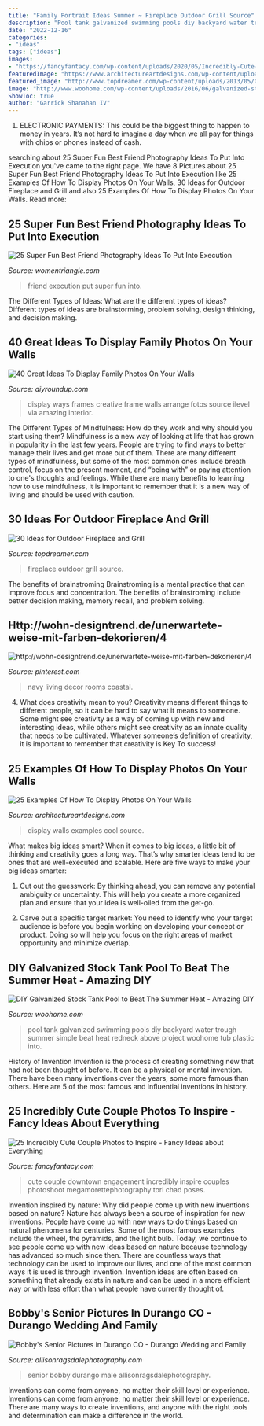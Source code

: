 ```yaml
---
title: "Family Portrait Ideas Summer ~ Fireplace Outdoor Grill Source"
description: "Pool tank galvanized swimming pools diy backyard water trough summer simple beat heat redneck above project woohome tub plastic into"
date: "2022-12-16"
categories:
- "ideas"
tags: ["ideas"]
images:
- "https://fancyfantacy.com/wp-content/uploads/2020/05/Incredibly-Cute-Couple-Photos-to-Inspire-7.jpg"
featuredImage: "https://www.architectureartdesigns.com/wp-content/uploads/2013/04/25-cool-ideas-to-display-family-photos-on-your-walls10-635x469.jpg"
featured_image: "http://www.topdreamer.com/wp-content/uploads/2013/05/Outdoor-Fireplace-19.jpg"
image: "http://www.woohome.com/wp-content/uploads/2016/06/galvanized-stock-tank-pool-ideas-woohome-10.jpg"
ShowToc: true
author: "Garrick Shanahan IV"
---
```



1. ELECTRONIC PAYMENTS: This could be the biggest thing to happen to money in years. It’s not hard to imagine a day when we all pay for things with chips or phones instead of cash. 

	

		
searching about 25 Super Fun Best Friend Photography Ideas To Put Into Execution you've came to the right page. We have 8 Pictures about 25 Super Fun Best Friend Photography Ideas To Put Into Execution like 25 Examples Of How To Display Photos On Your Walls, 30 Ideas for Outdoor Fireplace and Grill and also 25 Examples Of How To Display Photos On Your Walls. Read more:
		
    
## 25 Super Fun Best Friend Photography Ideas To Put Into Execution

<img loading=lazy src="https://www.womentriangle.com/wp-content/uploads/2015/10/love1.jpg" onerror="this.onerror=null;this.src='https://tse1.mm.bing.net/th?id=OIP.Z0OrNuuSvB8Wpj2mb7U5ZwHaLH&amp;pid=15.1';" alt="25 Super Fun Best Friend Photography Ideas To Put Into Execution">

_Source: womentriangle.com_

>friend execution put super fun into. 

	

The Different Types of Ideas: What are the different types of ideas?
Different types of ideas are brainstorming, problem solving, design thinking, and decision making.

    
## 40 Great Ideas To Display Family Photos On Your Walls

<img loading=lazy src="http://i.imgur.com/fgd7QHN.jpg" onerror="this.onerror=null;this.src='https://tse1.mm.bing.net/th?id=OIP.PniZRWqFocVQn34FAKNcEwHaJ4&amp;pid=15.1';" alt="40 Great Ideas To Display Family Photos On Your Walls">

_Source: diyroundup.com_

>display ways frames creative frame walls arrange fotos source ilevel via amazing interior. 

	

The Different Types of Mindfulness: How do they work and why should you start using them?
Mindfulness is a new way of looking at life that has grown in popularity in the last few years. People are trying to find ways to better manage their lives and get more out of them. There are many different types of mindfulness, but some of the most common ones include breath control, focus on the present moment, and “being with” or paying attention to one's thoughts and feelings. While there are many benefits to learning how to use mindfulness, it is important to remember that it is a new way of living and should be used with caution.

    
## 30 Ideas For Outdoor Fireplace And Grill

<img loading=lazy src="http://www.topdreamer.com/wp-content/uploads/2013/05/Outdoor-Fireplace-19.jpg" onerror="this.onerror=null;this.src='https://tse4.mm.bing.net/th?id=OIP.pdZt3U-K7wGLYBQe2Zd7mwAAAA&amp;pid=15.1';" alt="30 Ideas for Outdoor Fireplace and Grill">

_Source: topdreamer.com_

>fireplace outdoor grill source. 

	

The benefits of brainstroming
Brainstroming is a mental practice that can improve focus and concentration. The benefits of brainstroming include better decision making, memory recall, and problem solving.

    
## Http://wohn-designtrend.de/unerwartete-weise-mit-farben-dekorieren/4

<img loading=lazy src="https://i.pinimg.com/736x/0f/f6/57/0ff65717361ffd95720a623b71bd609e--navy-living-rooms-coastal-living-rooms.jpg" onerror="this.onerror=null;this.src='https://tse3.mm.bing.net/th?id=OIP.xvBaSZ8ymjCKA0FHxjBQLwHaKi&amp;pid=15.1';" alt="http://wohn-designtrend.de/unerwartete-weise-mit-farben-dekorieren/4">

_Source: pinterest.com_

>navy living decor rooms coastal. 

	

4. What does creativity mean to you?
Creativity means different things to different people, so it can be hard to say what it means to someone. Some might see creativity as a way of coming up with new and interesting ideas, while others might see creativity as an innate quality that needs to be cultivated. Whatever someone’s definition of creativity, it is important to remember that creativity is Key To success!

    
## 25 Examples Of How To Display Photos On Your Walls

<img loading=lazy src="https://www.architectureartdesigns.com/wp-content/uploads/2013/04/25-cool-ideas-to-display-family-photos-on-your-walls10-635x469.jpg" onerror="this.onerror=null;this.src='https://tse1.mm.bing.net/th?id=OIP.FCGkmsIedFM3XFsjHGv8-gHaFe&amp;pid=15.1';" alt="25 Examples Of How To Display Photos On Your Walls">

_Source: architectureartdesigns.com_

>display walls examples cool source. 

	

What makes big ideas smart?
When it comes to big ideas, a little bit of thinking and creativity goes a long way. That’s why smarter ideas tend to be ones that are well-executed and scalable. Here are five ways to make your big ideas smarter:
1. Cut out the guesswork: By thinking ahead, you can remove any potential ambiguity or uncertainty. This will help you create a more organized plan and ensure that your idea is well-oiled from the get-go.

2. Carve out a specific target market: You need to identify who your target audience is before you begin working on developing your concept or product. Doing so will help you focus on the right areas of market opportunity and minimize overlap.


    
## DIY Galvanized Stock Tank Pool To Beat The Summer Heat - Amazing DIY

<img loading=lazy src="http://www.woohome.com/wp-content/uploads/2016/06/galvanized-stock-tank-pool-ideas-woohome-10.jpg" onerror="this.onerror=null;this.src='https://tse1.mm.bing.net/th?id=OIP.-Z3Fqoz01op8RRicAVlgSgHaQq&amp;pid=15.1';" alt="DIY Galvanized Stock Tank Pool to Beat The Summer Heat - Amazing DIY">

_Source: woohome.com_

>pool tank galvanized swimming pools diy backyard water trough summer simple beat heat redneck above project woohome tub plastic into. 

	

History of Invention
Invention is the process of creating something new that had not been thought of before. It can be a physical or mental invention. There have been many inventions over the years, some more famous than others. Here are 5 of the most famous and influential inventions in history.

    
## 25 Incredibly Cute Couple Photos To Inspire - Fancy Ideas About Everything

<img loading=lazy src="https://fancyfantacy.com/wp-content/uploads/2020/05/Incredibly-Cute-Couple-Photos-to-Inspire-7.jpg" onerror="this.onerror=null;this.src='https://tse3.mm.bing.net/th?id=OIP.I0Mnd5aGEvsnnezrlhT2hgHaLH&amp;pid=15.1';" alt="25 Incredibly Cute Couple Photos to Inspire - Fancy Ideas about Everything">

_Source: fancyfantacy.com_

>cute couple downtown engagement incredibly inspire couples photoshoot megamorettephotography tori chad poses. 

	

Invention inspired by nature: Why did people come up with new inventions based on nature?
Nature has always been a source of inspiration for new inventions. People have come up with new ways to do things based on natural phenomena for centuries. Some of the most famous examples include the wheel, the pyramids, and the light bulb. Today, we continue to see people come up with new ideas based on nature because technology has advanced so much since then. There are countless ways that technology can be used to improve our lives, and one of the most common ways it is used is through invention. Invention ideas are often based on something that already exists in nature and can be used in a more efficient way or with less effort than what people have currently thought of.

    
## Bobby&#039;s Senior Pictures In Durango CO - Durango Wedding And Family

<img loading=lazy src="https://allisonragsdalephotography.com/wp-content/uploads/2013/11/allisonragsdalephotography-8585.jpg" onerror="this.onerror=null;this.src='https://tse4.mm.bing.net/th?id=OIP.hbE4fHmJGPKA_gcicrFWNgHaLI&amp;pid=15.1';" alt="Bobby&#039;s Senior Pictures in Durango CO - Durango Wedding and Family">

_Source: allisonragsdalephotography.com_

>senior bobby durango male allisonragsdalephotography. 

	

Inventions can come from anyone, no matter their skill level or experience.
Inventions can come from anyone, no matter their skill level or experience. There are many ways to create inventions, and anyone with the right tools and determination can make a difference in the world.


